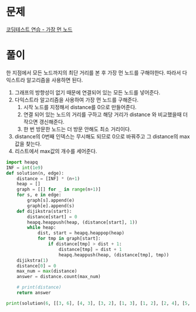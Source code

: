 # 문제

[코딩테스트 연습 - 가장 먼 노드](https://programmers.co.kr/learn/courses/30/lessons/49189)

# 풀이

한 지점에서 모든 노드까지의 최단 거리를 본 후 가장 먼 노드를 구해야한다. 따라서 다익스트라 알고리즘을 사용하면 된다.

1. 그래프의 방향성이 없기 때문에 연결되어 있는 모든 노드를 넣어준다.
2. 다익스트라 알고리즘을 사용하여 가장 먼 노드를 구해준다.
    1. 시작 노드를 지정해서 distance를 0으로 만들어준다.
    2. 연결 되어 있는 노드의 거리를 구하고 해당 거리가 distance 와 비교했을때 더 작으면 갱신해준다.
    3. 한 번 방문한 노드는 더 방문 안해도 최소 거리이다.
3. distance의 0번째 인덱스는 무시해도 되므로 0으로 바꿔주고 그 distance의 max값을 찾는다.
4. 리스트에서 max값의 개수를 세어준다.

```python
import heapq
INF = int(1e9)
def solution(n, edge):
    distance = [INF] * (n+1)
    heap = []
    graph = [[] for _ in range(n+1)]
    for s, e in edge:
        graph[s].append(e)
        graph[e].append(s)
    def dijikstra(start):
        distance[start] = 0
        heapq.heappush(heap, (distance[start], 1))
        while heap:
            dist, start = heapq.heappop(heap)
            for tmp in graph[start]:
                if distance[tmp] > dist + 1:
                    distance[tmp] = dist + 1
                    heapq.heappush(heap, (distance[tmp], tmp))
    dijikstra(1)
    distance[0] = 0
    max_num = max(distance)
    answer = distance.count(max_num)

    # print(distance)
    return answer

print(solution(6, [[3, 6], [4, 3], [3, 2], [1, 3], [1, 2], [2, 4], [5, 2]]))
```
